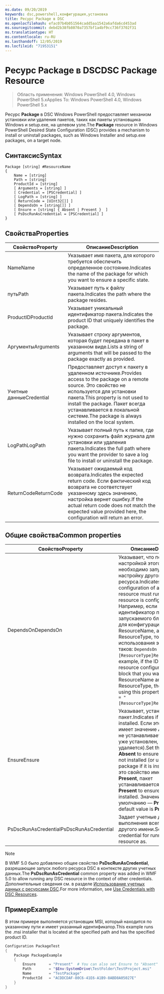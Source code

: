 ```yaml
---
ms.date: 09/20/2019
keywords: dsc,powershell,конфигурация,установка
title: Ресурс Package в DSC
ms.openlocfilehash: efac07b4b051564cadd5aa1542a6afda6cd453ad
ms.sourcegitcommit: debd2b38fb8070a7357bf1a4bf9cc736f3702f31
ms.translationtype: HT
ms.contentlocale: ru-RU
ms.lasthandoff: 12/05/2019
ms.locfileid: "71953151"
---
```

# <a name="dsc-package-resource"></a><span data-ttu-id="9e439-103">Ресурс Package в DSC</span><span class="sxs-lookup"><span data-stu-id="9e439-103">DSC Package Resource</span></span>

> <span data-ttu-id="9e439-104">Область применения: Windows PowerShell 4.0, Windows PowerShell 5.x</span><span class="sxs-lookup"><span data-stu-id="9e439-104">Applies To: Windows PowerShell 4.0, Windows PowerShell 5.x</span></span>

<span data-ttu-id="9e439-105">Ресурс **Package** в DSC Windows PowerShell предоставляет механизм установки или удаления пакетов, таких как пакеты установщика Windows и setup.exe, на целевом узле.</span><span class="sxs-lookup"><span data-stu-id="9e439-105">The **Package** resource in Windows PowerShell Desired State Configuration (DSC) provides a mechanism to install or uninstall packages, such as Windows Installer and setup.exe packages, on a target node.</span></span>

## <a name="syntax"></a><span data-ttu-id="9e439-106">Синтаксис</span><span class="sxs-lookup"><span data-stu-id="9e439-106">Syntax</span></span>

```Syntax
Package [string] #ResourceName
{
    Name = [string]
    Path = [string]
    ProductId = [string]
    [ Arguments = [string] ]
    [ Credential = [PSCredential] ]
    [ LogPath = [string] ]
    [ ReturnCode = [UInt32[]] ]
    [ DependsOn = [string[]] ]
    [ Ensure = [string] { Absent | Present }  ]
    [ PsDscRunAsCredential = [PSCredential] ]
}
```

## <a name="properties"></a><span data-ttu-id="9e439-107">Свойства</span><span class="sxs-lookup"><span data-stu-id="9e439-107">Properties</span></span>

|<span data-ttu-id="9e439-108">Свойство</span><span class="sxs-lookup"><span data-stu-id="9e439-108">Property</span></span> |<span data-ttu-id="9e439-109">Описание</span><span class="sxs-lookup"><span data-stu-id="9e439-109">Description</span></span> |
|---|---|
|<span data-ttu-id="9e439-110">Name</span><span class="sxs-lookup"><span data-stu-id="9e439-110">Name</span></span> |<span data-ttu-id="9e439-111">Указывает имя пакета, для которого требуется обеспечить определенное состояние.</span><span class="sxs-lookup"><span data-stu-id="9e439-111">Indicates the name of the package for which you want to ensure a specific state.</span></span> |
|<span data-ttu-id="9e439-112">путь</span><span class="sxs-lookup"><span data-stu-id="9e439-112">Path</span></span> |<span data-ttu-id="9e439-113">Указывает путь к файлу пакета.</span><span class="sxs-lookup"><span data-stu-id="9e439-113">Indicates the path where the package resides.</span></span> |
|<span data-ttu-id="9e439-114">ProductID</span><span class="sxs-lookup"><span data-stu-id="9e439-114">ProductId</span></span> |<span data-ttu-id="9e439-115">Указывает уникальный идентификатор пакета.</span><span class="sxs-lookup"><span data-stu-id="9e439-115">Indicates the product ID that uniquely identifies the package.</span></span> |
|<span data-ttu-id="9e439-116">Аргументы</span><span class="sxs-lookup"><span data-stu-id="9e439-116">Arguments</span></span> |<span data-ttu-id="9e439-117">Указывает строку аргументов, которая будет передана в пакет в указанном виде.</span><span class="sxs-lookup"><span data-stu-id="9e439-117">Lists a string of arguments that will be passed to the package exactly as provided.</span></span> |
|<span data-ttu-id="9e439-118">Учетные данные</span><span class="sxs-lookup"><span data-stu-id="9e439-118">Credential</span></span> |<span data-ttu-id="9e439-119">Предоставляет доступ к пакету в удаленном источнике.</span><span class="sxs-lookup"><span data-stu-id="9e439-119">Provides access to the package on a remote source.</span></span> <span data-ttu-id="9e439-120">Это свойство не используется для установки пакета.</span><span class="sxs-lookup"><span data-stu-id="9e439-120">This property is not used to install the package.</span></span> <span data-ttu-id="9e439-121">Пакет всегда устанавливается в локальной системе.</span><span class="sxs-lookup"><span data-stu-id="9e439-121">The package is always installed on the local system.</span></span> |
|<span data-ttu-id="9e439-122">LogPath</span><span class="sxs-lookup"><span data-stu-id="9e439-122">LogPath</span></span> |<span data-ttu-id="9e439-123">Указывает полный путь к папке, где нужно сохранить файл журнала для установки или удаления пакета.</span><span class="sxs-lookup"><span data-stu-id="9e439-123">Indicates the full path where you want the provider to save a log file to install or uninstall the package.</span></span> |
|<span data-ttu-id="9e439-124">ReturnCode</span><span class="sxs-lookup"><span data-stu-id="9e439-124">ReturnCode</span></span> |<span data-ttu-id="9e439-125">Указывает ожидаемый код возврата.</span><span class="sxs-lookup"><span data-stu-id="9e439-125">Indicates the expected return code.</span></span> <span data-ttu-id="9e439-126">Если фактический код возврата не соответствует указанному здесь значению, настройка вернет ошибку.</span><span class="sxs-lookup"><span data-stu-id="9e439-126">If the actual return code does not match the expected value provided here, the configuration will return an error.</span></span> |

## <a name="common-properties"></a><span data-ttu-id="9e439-127">Общие свойства</span><span class="sxs-lookup"><span data-stu-id="9e439-127">Common properties</span></span>

|<span data-ttu-id="9e439-128">Свойство</span><span class="sxs-lookup"><span data-stu-id="9e439-128">Property</span></span> |<span data-ttu-id="9e439-129">Описание</span><span class="sxs-lookup"><span data-stu-id="9e439-129">Description</span></span> |
|---|---|
|<span data-ttu-id="9e439-130">DependsOn</span><span class="sxs-lookup"><span data-stu-id="9e439-130">DependsOn</span></span> |<span data-ttu-id="9e439-131">Указывает, что перед настройкой этого ресурса необходимо запустить настройку другого ресурса.</span><span class="sxs-lookup"><span data-stu-id="9e439-131">Indicates that the configuration of another resource must run before this resource is configured.</span></span> <span data-ttu-id="9e439-132">Например, если идентификатор первого запускаемого блока сценария для конфигурации ресурса — ResourceName, а его тип — ResourceType, то синтаксис использования этого свойства таков: `DependsOn = "[ResourceType]ResourceName"`.</span><span class="sxs-lookup"><span data-stu-id="9e439-132">For example, if the ID of the resource configuration script block that you want to run first is ResourceName and its type is ResourceType, the syntax for using this property is `DependsOn = "[ResourceType]ResourceName"`.</span></span> |
|<span data-ttu-id="9e439-133">Ensure</span><span class="sxs-lookup"><span data-stu-id="9e439-133">Ensure</span></span> |<span data-ttu-id="9e439-134">Указывает, установлен ли пакет.</span><span class="sxs-lookup"><span data-stu-id="9e439-134">Indicates if the package is installed.</span></span> <span data-ttu-id="9e439-135">Если это свойство имеет значение **Absent**, пакет не устанавливается (а если он уже установлен, то удаляется).</span><span class="sxs-lookup"><span data-stu-id="9e439-135">Set this property to **Absent** to ensure the package is not installed (or uninstall the package if it is installed).</span></span> <span data-ttu-id="9e439-136">Если это свойство имеет значение **Present**, пакет устанавливается.</span><span class="sxs-lookup"><span data-stu-id="9e439-136">Set it to **Present** to ensure the package is installed.</span></span> <span data-ttu-id="9e439-137">Значение по умолчанию — **Present**.</span><span class="sxs-lookup"><span data-stu-id="9e439-137">The default value is **Present**.</span></span> |
|<span data-ttu-id="9e439-138">PsDscRunAsCredential</span><span class="sxs-lookup"><span data-stu-id="9e439-138">PsDscRunAsCredential</span></span> |<span data-ttu-id="9e439-139">Задает учетные данные для выполнения всего ресурса от другого имени.</span><span class="sxs-lookup"><span data-stu-id="9e439-139">Sets the credential for running the entire resource as.</span></span> |

> [!NOTE]
> <span data-ttu-id="9e439-140">В WMF 5.0 было добавлено общее свойство **PsDscRunAsCredential**, разрешающее запуск любого ресурса DSC в контексте других учетных данных.</span><span class="sxs-lookup"><span data-stu-id="9e439-140">The **PsDscRunAsCredential** common property was added in WMF 5.0 to allow running any DSC resource in the context of other credentials.</span></span> <span data-ttu-id="9e439-141">Дополнительные сведения см. в разделе [Использование учетных данных с ресурсами DSC](../../../configurations/runasuser.md).</span><span class="sxs-lookup"><span data-stu-id="9e439-141">For more information, see [Use Credentials with DSC Resources](../../../configurations/runasuser.md).</span></span>

## <a name="example"></a><span data-ttu-id="9e439-142">Пример</span><span class="sxs-lookup"><span data-stu-id="9e439-142">Example</span></span>

<span data-ttu-id="9e439-143">В этом примере выполняется установщик MSI, который находится по указанному пути и имеет указанный идентификатор.</span><span class="sxs-lookup"><span data-stu-id="9e439-143">This example runs the .msi installer that is located at the specified path and has the specified product ID.</span></span>

```powershell
Configuration PackageTest
{
    Package PackageExample
    {
        Ensure      = "Present"  # You can also set Ensure to "Absent"
        Path        = "$Env:SystemDrive\TestFolder\TestProject.msi"
        Name        = "TestPackage"
        ProductId   = "ACDDCDAF-80C6-41E6-A1B9-8ABD8A05027E"
    }
}
```